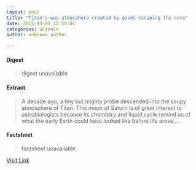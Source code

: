 ```yaml
---
layout: post
title: "Titan's was atmosphere created by gases escaping the core"
date: 2015-03-05 12:50:01
categories: Science
author: unknown author

---
```



#### Digest
>digest unavailable

#### Extract
>A decade ago, a tiny but mighty probe descended into the soupy atmosphere of Titan. This moon of Saturn is of great interest to astrobiologists because its chemistry and liquid cycle remind us of what the early Earth could have looked like before life arose....

#### Factsheet
>factsheet unavailable

[Visit Link](http://phys.org/news344763020.html)


